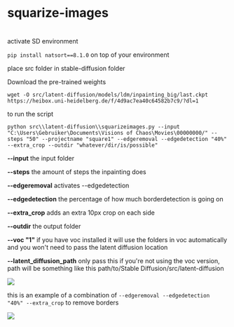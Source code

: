 # squarize-images

#

activate SD environment

```pip install natsort==8.1.0```  on top of your environment

place src folder in stable-diffusion folder

Download the pre-trained weights

```
wget -O src/latent-diffusion/models/ldm/inpainting_big/last.ckpt https://heibox.uni-heidelberg.de/f/4d9ac7ea40c64582b7c9/?dl=1
```
to run the script

```
python src\\latent-diffusion\\squarizeimages.py --input "C:\Users\Gebruiker\Documents\Visions of Chaos\Movies\00000000/" --steps "50" --projectname "square1" --edgeremoval --edgedetection "40%" --extra_crop --outdir "whatever/dir/is/possible"
```
**--input** the input folder

**--steps** the amount of steps the inpainting does

**--edgeremoval** activates --edgedetection

**--edgedetection** the percentage of how much borderdetection is going on

**--extra_crop** adds an extra 10px crop on each side 

**--outdir** the output folder

**--voc "1"** if you have voc installed it will use the folders in voc automatically and you won't need to pass the latent diffusion location

**--latent_diffusion_path** only pass this if you're not using the voc version, path will be something like this path/to/Stable Diffusion/src/latent-diffusion

![](demo.png)

this is an example of a combination of ```--edgeremoval --edgedetection "40%" --extra_crop``` to remove borders

![](demo2.png)
